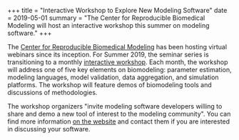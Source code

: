 +++
title   = "Interactive Workshop to Explore New Modeling Software"
date    = 2019-05-01
summary = "The Center for Reproducible Biomedical Modeling will host an interactive workshop this summer on modeling software."
+++

The [Center for Reproducible Biomedical Modeling](https://reproduciblebiomodels.org) has been hosting virtual webinars since its inception.  For Summer 2019, the seminar series is transitioning to a monthly [interactive workshop](https://groups.google.com/forum/#!topic/sbml-discuss/q21Nq-9AklM). Each month, the workshop will address one of five key elements on biomodeling: parameter estimation, modeling languages, model validation, data aggregation, and simulation platforms. The workshop will feature demos of biomodeling tools and discussions of methodologies.

The workshop organizers "invite modeling software developers willing to share and demo a new tool of interest to the modeling community".  You can find more information [on the website](http://reproduciblebiomodels.org/dissemination-and-training/seminar/) and contact them if you are interested in discussing your software.

